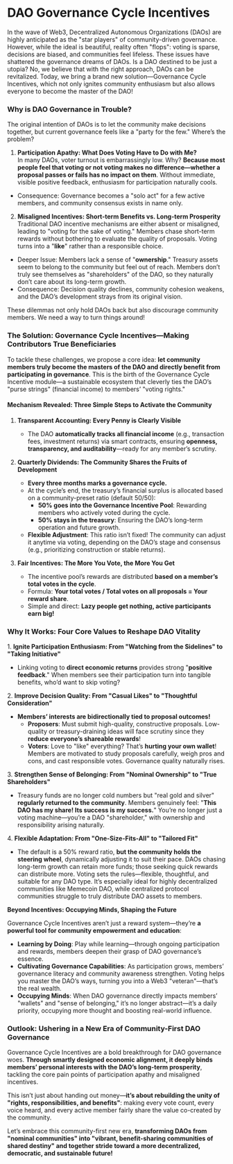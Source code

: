 # DAO Governance Cycle Incentives

In the wave of Web3, Decentralized Autonomous Organizations (DAOs) are highly anticipated as the "star players" of community-driven governance. However, while the ideal is beautiful, reality often "flops": voting is sparse, decisions are biased, and communities feel lifeless. These issues have shattered the governance dreams of DAOs. Is a DAO destined to be just a utopia? No, we believe that with the right approach, DAOs can be revitalized. Today, we bring a brand new solution—Governance Cycle Incentives, which not only ignites community enthusiasm but also allows everyone to become the master of the DAO!

### **Why is DAO Governance in Trouble?**

The original intention of DAOs is to let the community make decisions together, but current governance feels like a "party for the few." Where’s the problem?

1. **Participation Apathy: What Does Voting Have to Do with Me?**\
   In many DAOs, voter turnout is embarrassingly low. Why? **Because most people feel that voting or not voting makes no difference—whether a proposal passes or fails has no impact on them**. Without immediate, visible positive feedback, enthusiasm for participation naturally cools.

* Consequence: Governance becomes a "solo act" for a few active members, and community consensus exists in name only.

2. **Misaligned Incentives: Short-term Benefits vs. Long-term Prosperity**\
   Traditional DAO incentive mechanisms are either absent or misaligned, leading to "voting for the sake of voting." Members chase short-term rewards without bothering to evaluate the quality of proposals. Voting turns into a "**like**" rather than a responsible choice.

* Deeper Issue: Members lack a sense of "**ownership**." Treasury assets seem to belong to the community but feel out of reach. Members don’t truly see themselves as "shareholders" of the DAO, so they naturally don’t care about its long-term growth.
* Consequence: Decision quality declines, community cohesion weakens, and the DAO’s development strays from its original vision.

These dilemmas not only hold DAOs back but also discourage community members. We need a way to turn things around!

### **The Solution: Governance Cycle Incentives—Making Contributors True Beneficiaries**

To tackle these challenges, we propose a core idea: **let community members truly become the masters of the DAO and directly benefit from participating in governance**. This is the birth of the Governance Cycle Incentive module—a sustainable ecosystem that cleverly ties the DAO’s "purse strings" (financial income) to members’ "voting rights."

#### **Mechanism Revealed: Three Simple Steps to Activate the Community**

1. **Transparent Accounting: Every Penny is Clearly Visible**
   * The DAO **automatically tracks all financial income** (e.g., transaction fees, investment returns) via smart contracts, ensuring **openness, transparency, and auditability**—ready for any member’s scrutiny.
2. **Quarterly Dividends: The Community Shares the Fruits of Development**
   * **Every three months marks a governance cycle.**
   * At the cycle’s end, the treasury’s financial surplus is allocated based on a community-preset ratio (default 50/50):
     * **50% goes into the Governance Incentive Pool**: Rewarding members who actively voted during the cycle.
     * **50% stays in the treasury**: Ensuring the DAO’s long-term operation and future growth.
   * **Flexible Adjustment**: This ratio isn’t fixed! The community can adjust it anytime via voting, depending on the DAO’s stage and consensus (e.g., prioritizing construction or stable returns).
3.  **Fair Incentives: The More You Vote, the More You Get**

    * The incentive pool’s rewards are distributed **based on a member’s total votes in the cycle**.
    * Formula: **Your total votes / Total votes on all proposals = Your reward share**.
    * Simple and direct: **Lazy people get nothing, active participants earn big!**



### **Why It Works: Four Core Values to Reshape DAO Vitality**

1\. **Ignite Participation Enthusiasm: From "Watching from the Sidelines" to "Taking Initiative"**

* Linking voting to **direct economic returns** provides strong "**positive feedback**." When members see their participation turn into tangible benefits, who’d want to skip voting?

2\. **Improve Decision Quality: From "Casual Likes" to "Thoughtful Consideration"**

* **Members’ interests are bidirectionally tied to proposal outcomes!**
  * **Proposers**: Must submit high-quality, constructive proposals. Low-quality or treasury-draining ideas will face scrutiny since they **reduce everyone’s shareable rewards**!
  * **Voters**: Love to "like" everything? That’s **hurting your own wallet**! Members are motivated to study proposals carefully, weigh pros and cons, and cast responsible votes. Governance quality naturally rises.

3\. **Strengthen Sense of Belonging: From "Nominal Ownership" to "True Shareholders"**

* Treasury funds are no longer cold numbers but "real gold and silver" **regularly returned to the community**. Members genuinely feel: "**This DAO has my share! Its success is my success.**" You’re no longer just a voting machine—you’re a DAO "shareholder," with ownership and responsibility arising naturally.

4\. **Flexible Adaptation: From "One-Size-Fits-All" to "Tailored Fit"**

* The default is a 50% reward ratio, **but the community holds the steering wheel**, dynamically adjusting it to suit their pace. DAOs chasing long-term growth can retain more funds; those seeking quick rewards can distribute more. Voting sets the rules—flexible, thoughtful, and suitable for any DAO type. It’s especially ideal for highly decentralized communities like Memecoin DAO, while centralized protocol communities struggle to truly distribute DAO assets to members.

**Beyond Incentives: Occupying Minds, Shaping the Future**

Governance Cycle Incentives aren’t just a reward system—they’re **a powerful tool for community empowerment and education**:

* **Learning by Doing**: Play while learning—through ongoing participation and rewards, members deepen their grasp of DAO governance’s essence.
* **Cultivating Governance Capabilities**: As participation grows, members’ governance literacy and community awareness strengthen. Voting helps you master the DAO’s ways, turning you into a Web3 "veteran"—that’s the real wealth.
* **Occupying Minds**: When DAO governance directly impacts members’ "wallets" and "sense of belonging," it’s no longer abstract—it’s a daily priority, occupying more thought and boosting real-world influence.

### **Outlook: Ushering in a New Era of Community-First DAO Governance**&#xD;

Governance Cycle Incentives are a bold breakthrough for DAO governance woes. **Through smartly designed economic alignment, it deeply binds members’ personal interests with the DAO’s long-term prosperity**, tackling the core pain points of participation apathy and misaligned incentives.

This isn’t just about handing out money—**it’s about rebuilding the unity of "rights, responsibilities, and benefits"**: making every vote count, every voice heard, and every active member fairly share the value co-created by the community.

Let’s embrace this community-first new era, **transforming DAOs from "nominal communities" into "vibrant, benefit-sharing communities of shared destiny" and together stride toward a more decentralized, democratic, and sustainable future!**

